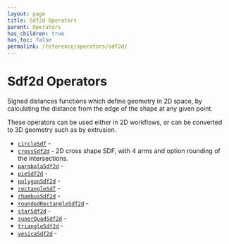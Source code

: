 ```yaml
---
layout: page
title: Sdf2d Operators
parent: Operators
has_children: true
has_toc: false
permalink: /reference/operators/sdf2d/
---
```


# Sdf2d Operators

Signed distances functions which define geometry in 2D space, by calculating
the distance from the edge of the shape at any given point.

These operators can be used either in 2D workflows, or can be converted to
3D geometry such as by extrusion.

* [`circleSdf`](circleSdf/) - 
* [`crossSdf2d`](crossSdf2d/) - 2D cross shape SDF, with 4 arms and option rounding of the intersections.
* [`parabolaSdf2d`](parabolaSdf2d/) - 
* [`pieSdf2d`](pieSdf2d/) - 
* [`polygonSdf2d`](polygonSdf2d/) - 
* [`rectangleSdf`](rectangleSdf/) - 
* [`rhombusSdf2d`](rhombusSdf2d/) - 
* [`roundedRectangleSdf2d`](roundedRectangleSdf2d/) - 
* [`starSdf2d`](starSdf2d/) - 
* [`superQuadSdf2d`](superQuadSdf2d/) - 
* [`triangleSdf2d`](triangleSdf2d/) - 
* [`vesicaSdf2d`](vesicaSdf2d/) - 
